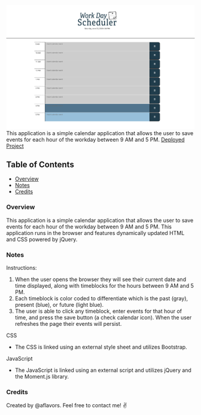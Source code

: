![Website Screenshot](./assets/images/readme-1.png)
This application is a simple calendar application that allows the user to save events for each hour of the workday between 9 AM and 5 PM. 
[Deployed Project](https://www.akeemflavors.com/work-day-scheduler)

## Table of Contents
- [Overview](#Overview)
- [Notes](#Notes)
- [Credits](#Credits)

### Overview
This application is a simple calendar application that allows the user to save events for each hour of the workday between 9 AM and 5 PM. This application runs in the browser and features dynamically updated HTML and CSS powered by jQuery.

### Notes

Instructions:
1. When the user opens the browser they will see their current date and time displayed, along with timeblocks for the hours between 9 AM and 5 PM.
2. Each timeblock is color coded to differentiate which is the past (gray), present (blue), or future (light blue).
3. The user is able to click any timeblock, enter events for that hour of time, and press the save button (a check calendar icon). When the user refreshes the page their events will persist.

CSS
- The CSS is linked using an external style sheet and utilizes Bootstrap.

JavaScript
- The JavaScript is linked using an external script and utilizes jQuery and the Moment.js library.

### Credits
Created by @aflavors. Feel free to contact me! :v:
